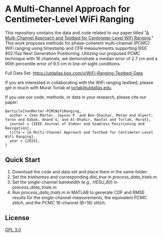 # A Multi-Channel Approach for Centimeter-Level WiFi Ranging

This repository contains the data and code related to our paper titled "[A Multi-Channel Approach and Testbed for Centimeter-Level WiFi Ranging](https://ieeexplore.ieee.org/document/10438856)." This work proposes methods for phase-coherent multi-channel (PCMC) WiFi ranging using timestamp and CFR measurements supporting IEEE 802.11az Next Generation Positioning. Utilizing our proposed PCMC technique with 16 channels, we demonstrate a median error of 2.7 cm and a 90th percentile error of 9.5 cm in line-of-sight conditions.

Full Data Set:
https://utdallas.box.com/v/WiFi-Ranging-Testbed-Data

If you are interested in collaborating with the WiFi ranging testbed, please get in touch with Murat Torlak at torlak@utdallas.edu.

If you use our code, methods, or data in your research, please cite our paper:  
```
@article{VanMarter-PCMCWiFiRanging,
  author = {Van Marter, Jayson P. and Ben-Shachar, Matan and Alpert, Yaron and Dabak, Anand G. and Al-Dhahir, Naofal and Torlak, Murat},
  journal = {IEEE Journal of Indoor and Seamless Positioning and Navigation}, 
  title = {A Multi-Channel Approach and Testbed for Centimeter-Level WiFi Ranging},
  year = {2024},
}
```

## Quick Start

1. Download the code and data set and place them in the same folder.
2. Set the _trialnames_ and corresponding _dist_true_ in _process_data_trials.m_.
3. Set the single-channel bandwidth (e.g., _HESU_80_) in _process_data_trials.m_.
4. Run _process_data_trials.m_ in MATLAB to generate CDF and RMSE results for the single-channel measurements, the equivalent PCMC stitch, and the PCMC 16-channel (B=16) stitch.

## License
[GPL 3.0](https://choosealicense.com/licenses/gpl-3.0/)
